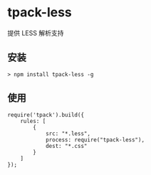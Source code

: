 ﻿tpack-less
===========================================

提供 LESS 解析支持

## 安装

    > npm install tpack-less -g

## 使用

    require('tpack').build({
        rules: [
            {
                src: "*.less",
                process: require("tpack-less"),
                dest: "*.css"
            }
        ]
    });

